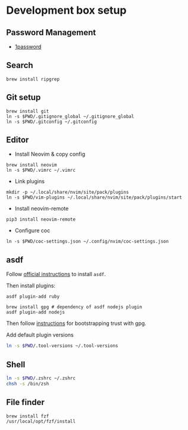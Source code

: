 # Development box setup

## Password Management

* [1password][1password] 

[1password]: https://1password.com/downloads/

## Search

```
brew install ripgrep
```

## Git setup

```
brew install git
ln -s $PWD/.gitignore_global ~/.gitignore_global
ln -s $PWD/.gitconfig ~/.gitconfig
```

## Editor

* Install Neovim & copy config

```
brew install neovim
ln -s $PWD/.vimrc ~/.vimrc
```

* Link plugins

```
mkdir -p ~/.local/share/nvim/site/pack/plugins
ln -s $PWD/vim-plugins ~/.local/share/nvim/site/pack/plugins/start
```

* Install neovim-remote

```
pip3 install neovim-remote
```

* Configure coc

```
ln -s $PWD/coc-settings.json ~/.config/nvim/coc-settings.json
```

## asdf

Follow [official instructions][asdf] to install `asdf`.

[asdf]: https://asdf-vm.com/#/core-manage-asdf-vm

Then install plugins:

```
asdf plugin-add ruby
```

```
brew install gpg # dependency of asdf nodejs plugin
asdf plugin-add nodejs
```

Then follow [instructions][asdf-nodejs] for bootstrapping trust with gpg.

[asdf-nodejs]: https://github.com/asdf-vm/asdf-nodejs#using-a-dedicated-openpgp-keyring

Add default plugin versions

```sh
ln -s $PWD/.tool-versions ~/.tool-versions
```

## Shell

```sh
ln -s $PWD/.zshrc ~/.zshrc
chsh -s /bin/zsh
```

## File finder

```
brew install fzf
/usr/local/opt/fzf/install
```
